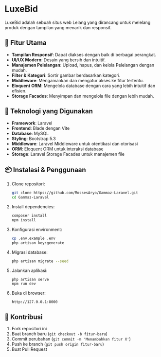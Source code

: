# LuxeBid

LuxeBid adalah sebuah situs web Lelang yang dirancang untuk melelang produk dengan tampilan yang menarik dan responsif.

## 🎨 Fitur Utama
- **Tampilan Responsif**: Dapat diakses dengan baik di berbagai perangkat.
- **UI/UX Modern**: Desain yang bersih dan intuitif.
- **Manajemen Pelelangan**: Upload, hapus, dan kelola Pelelangan dengan mudah.
- **Filter & Kategori**: Sortir gambar berdasarkan kategori.
- **Middleware**: Mengamankan dan mengatur akses ke fitur tertentu.
- **Eloquent ORM**: Mengelola database dengan cara yang lebih intuitif dan efisien.
- **Storage Facades**: Menyimpan dan mengelola file dengan lebih mudah.

## 🚀 Teknologi yang Digunakan
- **Framework**: Laravel
- **Frontend**: Blade dengan Vite
- **Database**: MySQL
- **Styling**: Bootstrap 5.3
- **Middleware**: Laravel Middleware untuk otentikasi dan otorisasi
- **ORM**: Eloquent ORM untuk interaksi database
- **Storage**: Laravel Storage Facades untuk manajemen file

## 📦 Instalasi & Penggunaan
1. Clone repositori:
   ```bash
   git clone https://github.com/MossesAryo/Gammaz-Laravel.git
   cd Gammaz-Laravel
   ```
2. Install dependencies:
   ```bash
   composer install
   npm install
   ```
3. Konfigurasi environment:
   ```bash
   cp .env.example .env
   php artisan key:generate
   ```
4. Migrasi database:
   ```bash
   php artisan migrate --seed
   ```
5. Jalankan aplikasi:
   ```bash
   php artisan serve
   npm run dev
   ```
6. Buka di browser:
   ```
   http://127.0.0.1:8000
   ```

## 📸 Kontribusi
1. Fork repositori ini
2. Buat branch baru (`git checkout -b fitur-baru`)
3. Commit perubahan (`git commit -m 'Menambahkan fitur X'`)
4. Push ke branch (`git push origin fitur-baru`)
5. Buat Pull Request

